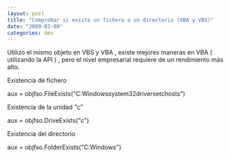 ```yaml
---
layout: post
title: "Comprobar si existe un fichero o un directorio (VBA y VBS)"
date: "2009-03-09"
categories: dev
---
```


Utilizo el mismo objeto en VBS y VBA , existe mejores maneras en VBA ( utilizando la API ) , pero el nivel empresarial requiere de un rendimiento más alto.

Existencia de fichero

aux = objfso.FileExists("C:Windowssystem32driversetchosts")

Existencia de la unidad "c"

aux = objfso.DriveExists("c")

Existencia del directorio

aux = objfso.FolderExists("C:Windows")
